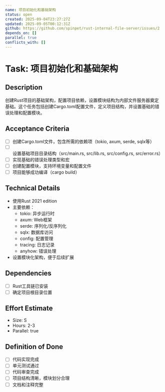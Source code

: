 ```yaml
---
name: 项目初始化和基础架构
status: open
created: 2025-09-04T23:27:27Z
updated: 2025-09-05T00:12:31Z
github: https://github.com/spinpet/rust-internal-file-server/issues/2
depends_on: []
parallel: true
conflicts_with: []
---
```


# Task: 项目初始化和基础架构

## Description
创建Rust项目的基础架构，配置项目依赖，设置模块结构为内部文件服务器奠定基础。这个任务包括创建Cargo.toml配置文件，定义项目结构，并设置基础的错误处理和配置模块。

## Acceptance Criteria
- [ ] 创建Cargo.toml文件，包含所需的依赖项（tokio, axum, serde, sqlx等）
- [ ] 设置基础项目目录结构（src/main.rs, src/lib.rs, src/config.rs, src/error.rs）
- [ ] 实现基础的错误处理类型和宏
- [ ] 创建配置模块，支持环境变量和配置文件
- [ ] 项目能够成功编译（cargo build）

## Technical Details
- 使用Rust 2021 edition
- 主要依赖：
  - tokio: 异步运行时
  - axum: Web框架
  - serde: 序列化/反序列化
  - sqlx: 数据库访问
  - config: 配置管理
  - tracing: 日志记录
  - anyhow: 错误处理
- 设置模块化架构，便于后续扩展

## Dependencies
- [ ] Rust工具链已安装
- [ ] 确定项目根目录位置

## Effort Estimate
- Size: S
- Hours: 2-3
- Parallel: true

## Definition of Done
- [ ] 代码实现完成
- [ ] 单元测试通过
- [ ] 代码审查完成
- [ ] 项目结构清晰，模块划分合理
- [ ] 文档和注释完整